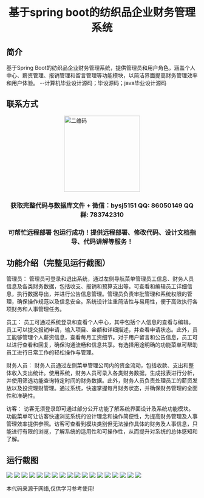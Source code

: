 <p><h1 align="center">基于spring boot的纺织品企业财务管理系统</h1></p>

## 简介
基于Spring Boot的纺织品企业财务管理系统，提供管理员和用户角色，涵盖个人中心、薪资管理、报销管理和留言管理等功能模块，以简洁界面提高财务管理效率和用户体验。    --计算机毕业设计源码；毕设源码；java毕业设计源码


## 联系方式
<img src="https://bs-1329754181.cos.ap-shanghai.myqcloud.com/wx.jpg" alt="二维码" style="display: block; margin: 0 auto;" width="200px">
<p><h3 align="center">获取完整代码与数据库文件 + 微信：bysj5151 QQ: 86050149 QQ群: 783742310</h3></p>
<p><h3 align="center">可帮忙远程部署 包运行成功！提供远程部署、修改代码、设计文档指导、代码讲解等服务！</h3></p>

## 功能介绍（完整见运行截图）
管理员： 管理员可登录和退出系统，通过左侧导航菜单管理员工信息、财务人员信息及各类财务数据，包括收支、报销和预算支出等。可查看和编辑员工详细信息，执行数据导出，并进行公告信息管理。管理员负责审批管理和系统权限的管理，确保操作规范以及信息安全。系统设计注重简洁性与易用性，便于高效执行各项财务和人事管理任务。

员工： 员工可通过系统登录和查看个人中心，其中包括个人信息的查看与编辑。员工可以提交报销申请，输入项目、金额和详细描述，并查看申请状态。此外，员工能够管理个人薪资信息，查看每月工资细节。对于用户留言和公告信息，员工可以进行查看和回复，确保沟通流畅和信息共享。有选择用途明确的功能菜单可帮助员工进行日常工作的轻松操作与管理。

财务人员： 财务人员通过左侧菜单管理公司内的资金流动，包括收款、支出和整体收入支出统计。使用系统，财务人员可录入各类财务数据，生成报表进行分析，并使用筛选功能查询特定时间的财务数据。此外，财务人员负责处理员工的薪资发放以及投资理财管理。通过系统，快速掌握每月财务状态，并确保财务管理的全面性和准确性。

访客： 访客无须登录即可通过部分公开功能了解系统界面设计及系统功能模块。功能菜单可让访客快速浏览系统的设计理念和操作简便性，为提高财务管理及人事管理效率提供参照。访客可查看到模块类别但无法操作具体的财务及人事信息，只能进行有限的浏览，了解系统的适用性和可操作性，从而提升对系统的总体感知和了解。


## 运行截图
![](https://bs-1329754181.cos.ap-shanghai.myqcloud.com/spring/TextileEnterpriseFinancialManagementSystem/img/001.jpg)
![](https://bs-1329754181.cos.ap-shanghai.myqcloud.com/spring/TextileEnterpriseFinancialManagementSystem/img/002.jpg)
![](https://bs-1329754181.cos.ap-shanghai.myqcloud.com/spring/TextileEnterpriseFinancialManagementSystem/img/003.jpg)
![](https://bs-1329754181.cos.ap-shanghai.myqcloud.com/spring/TextileEnterpriseFinancialManagementSystem/img/004.jpg)
![](https://bs-1329754181.cos.ap-shanghai.myqcloud.com/spring/TextileEnterpriseFinancialManagementSystem/img/005.jpg)
![](https://bs-1329754181.cos.ap-shanghai.myqcloud.com/spring/TextileEnterpriseFinancialManagementSystem/img/006.jpg)
![](https://bs-1329754181.cos.ap-shanghai.myqcloud.com/spring/TextileEnterpriseFinancialManagementSystem/img/007.jpg)
![](https://bs-1329754181.cos.ap-shanghai.myqcloud.com/spring/TextileEnterpriseFinancialManagementSystem/img/008.jpg)
![](https://bs-1329754181.cos.ap-shanghai.myqcloud.com/spring/TextileEnterpriseFinancialManagementSystem/img/009.jpg)
![](https://bs-1329754181.cos.ap-shanghai.myqcloud.com/spring/TextileEnterpriseFinancialManagementSystem/img/010.jpg)
![](https://bs-1329754181.cos.ap-shanghai.myqcloud.com/spring/TextileEnterpriseFinancialManagementSystem/img/011.jpg)
![](https://bs-1329754181.cos.ap-shanghai.myqcloud.com/spring/TextileEnterpriseFinancialManagementSystem/img/012.jpg)
![](https://bs-1329754181.cos.ap-shanghai.myqcloud.com/spring/TextileEnterpriseFinancialManagementSystem/img/013.jpg)
![](https://bs-1329754181.cos.ap-shanghai.myqcloud.com/spring/TextileEnterpriseFinancialManagementSystem/img/014.jpg)
![](https://bs-1329754181.cos.ap-shanghai.myqcloud.com/spring/TextileEnterpriseFinancialManagementSystem/img/015.jpg)
![](https://bs-1329754181.cos.ap-shanghai.myqcloud.com/spring/TextileEnterpriseFinancialManagementSystem/img/016.jpg)
![](https://bs-1329754181.cos.ap-shanghai.myqcloud.com/spring/TextileEnterpriseFinancialManagementSystem/img/017.jpg)
![](https://bs-1329754181.cos.ap-shanghai.myqcloud.com/spring/TextileEnterpriseFinancialManagementSystem/img/018.jpg)

<p>本代码来源于网络,仅供学习参考使用!</p>
